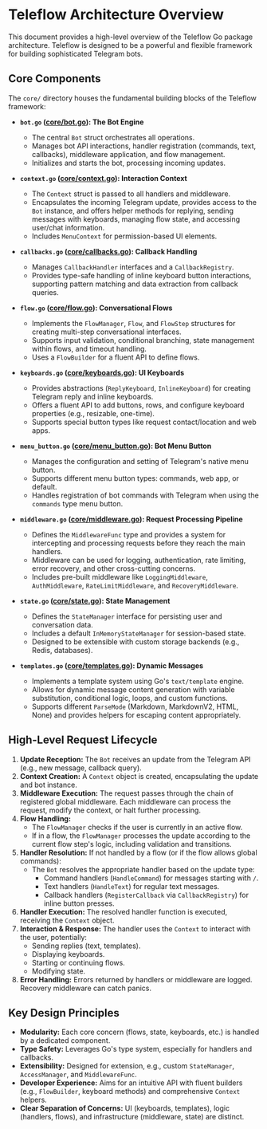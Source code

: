 # Teleflow Architecture Overview

This document provides a high-level overview of the Teleflow Go package architecture. Teleflow is designed to be a powerful and flexible framework for building sophisticated Telegram bots.

## Core Components

The `core/` directory houses the fundamental building blocks of the Teleflow framework:

*   **`bot.go` ([core/bot.go](core/bot.go)): The Bot Engine**
    *   The central `Bot` struct orchestrates all operations.
    *   Manages bot API interactions, handler registration (commands, text, callbacks), middleware application, and flow management.
    *   Initializes and starts the bot, processing incoming updates.

*   **`context.go` ([core/context.go](core/context.go)): Interaction Context**
    *   The `Context` struct is passed to all handlers and middleware.
    *   Encapsulates the incoming Telegram update, provides access to the `Bot` instance, and offers helper methods for replying, sending messages with keyboards, managing flow state, and accessing user/chat information.
    *   Includes `MenuContext` for permission-based UI elements.

*   **`callbacks.go` ([core/callbacks.go](core/callbacks.go)): Callback Handling**
    *   Manages `CallbackHandler` interfaces and a `CallbackRegistry`.
    *   Provides type-safe handling of inline keyboard button interactions, supporting pattern matching and data extraction from callback queries.

*   **`flow.go` ([core/flow.go](core/flow.go)): Conversational Flows**
    *   Implements the `FlowManager`, `Flow`, and `FlowStep` structures for creating multi-step conversational interfaces.
    *   Supports input validation, conditional branching, state management within flows, and timeout handling.
    *   Uses a `FlowBuilder` for a fluent API to define flows.

*   **`keyboards.go` ([core/keyboards.go](core/keyboards.go)): UI Keyboards**
    *   Provides abstractions (`ReplyKeyboard`, `InlineKeyboard`) for creating Telegram reply and inline keyboards.
    *   Offers a fluent API to add buttons, rows, and configure keyboard properties (e.g., resizable, one-time).
    *   Supports special button types like request contact/location and web apps.

*   **`menu_button.go` ([core/menu_button.go](core/menu_button.go)): Bot Menu Button**
    *   Manages the configuration and setting of Telegram's native menu button.
    *   Supports different menu button types: commands, web app, or default.
    *   Handles registration of bot commands with Telegram when using the `commands` type menu button.

*   **`middleware.go` ([core/middleware.go](core/middleware.go)): Request Processing Pipeline**
    *   Defines the `MiddlewareFunc` type and provides a system for intercepting and processing requests before they reach the main handlers.
    *   Middleware can be used for logging, authentication, rate limiting, error recovery, and other cross-cutting concerns.
    *   Includes pre-built middleware like `LoggingMiddleware`, `AuthMiddleware`, `RateLimitMiddleware`, and `RecoveryMiddleware`.

*   **`state.go` ([core/state.go](core/state.go)): State Management**
    *   Defines the `StateManager` interface for persisting user and conversation data.
    *   Includes a default `InMemoryStateManager` for session-based state.
    *   Designed to be extensible with custom storage backends (e.g., Redis, databases).

*   **`templates.go` ([core/templates.go](core/templates.go)): Dynamic Messages**
    *   Implements a template system using Go's `text/template` engine.
    *   Allows for dynamic message content generation with variable substitution, conditional logic, loops, and custom functions.
    *   Supports different `ParseMode` (Markdown, MarkdownV2, HTML, None) and provides helpers for escaping content appropriately.

## High-Level Request Lifecycle

1.  **Update Reception:** The `Bot` receives an update from the Telegram API (e.g., new message, callback query).
2.  **Context Creation:** A `Context` object is created, encapsulating the update and bot instance.
3.  **Middleware Execution:** The request passes through the chain of registered global middleware. Each middleware can process the request, modify the context, or halt further processing.
4.  **Flow Handling:**
    *   The `FlowManager` checks if the user is currently in an active flow.
    *   If in a flow, the `FlowManager` processes the update according to the current flow step's logic, including validation and transitions.
5.  **Handler Resolution:** If not handled by a flow (or if the flow allows global commands):
    *   The `Bot` resolves the appropriate handler based on the update type:
        *   Command handlers (`HandleCommand`) for messages starting with `/`.
        *   Text handlers (`HandleText`) for regular text messages.
        *   Callback handlers (`RegisterCallback` via `CallbackRegistry`) for inline button presses.
6.  **Handler Execution:** The resolved handler function is executed, receiving the `Context` object.
7.  **Interaction & Response:** The handler uses the `Context` to interact with the user, potentially:
    *   Sending replies (text, templates).
    *   Displaying keyboards.
    *   Starting or continuing flows.
    *   Modifying state.
8.  **Error Handling:** Errors returned by handlers or middleware are logged. Recovery middleware can catch panics.

## Key Design Principles

*   **Modularity:** Each core concern (flows, state, keyboards, etc.) is handled by a dedicated component.
*   **Type Safety:** Leverages Go's type system, especially for handlers and callbacks.
*   **Extensibility:** Designed for extension, e.g., custom `StateManager`, `AccessManager`, and `MiddlewareFunc`.
*   **Developer Experience:** Aims for an intuitive API with fluent builders (e.g., `FlowBuilder`, keyboard methods) and comprehensive `Context` helpers.
*   **Clear Separation of Concerns:** UI (keyboards, templates), logic (handlers, flows), and infrastructure (middleware, state) are distinct.